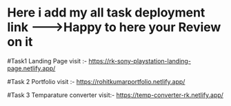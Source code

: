 # Here i add my all task deployment link --->Happy to here your Review on it

#Task1 Landing Page 
visit :- https://rk-sony-playstation-landing-page.netlify.app/

#Task 2 Portfolio
visit :-  https://rohitkumarportfolio.netlify.app/

#Task 3 Temparature converter
visit:- https://temp-converter-rk.netlify.app/
